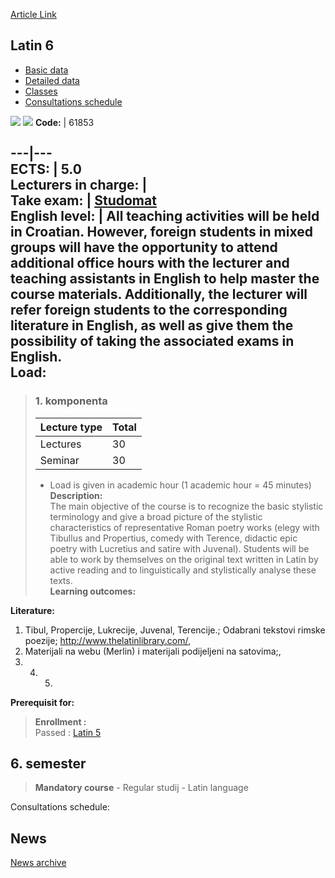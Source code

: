 [Article Link](https://www.fhs.hr/en/course/lat6)

## Latin 6
  * [Basic data](https://www.fhs.hr/en/course/lat6#v1id-523795_88300_1_0 "Basic data")
  * [Detailed data](https://www.fhs.hr/en/course/lat6#v1id-523795_88300_1_1 "Detailed data")
  * [Classes](https://www.fhs.hr/en/course/lat6#v1id-523795_88300_1_2 "Classes")
  * [Consultations schedule](https://www.fhs.hr/en/course/lat6#v1id-523795_88300_1_3 "Consultations schedule")


[![](https://www.fhs.hr/img/flags/gif/hr.gif)](https://www.fhs.hr/predmet/latjez6) [![](https://www.fhs.hr/img/flags/gif/gb.gif)](https://www.fhs.hr/en/course/lat6)
**Code:** |  61853  
  
---|---  
**ECTS:** |  5.0   
**Lecturers in charge:** |   
**Take exam:** |  [Studomat](http://www.isvu.hr/studomat)  
**English level:** |  All teaching activities will be held in Croatian. However, foreign students in mixed groups will have the opportunity to attend additional office hours with the lecturer and teaching assistants in English to help master the course materials. Additionally, the lecturer will refer foreign students to the corresponding literature in English, as well as give them the possibility of taking the associated exams in English.   
**Load:**  
---  
> ### 1. komponenta
> | Lecture type | Total  
> ---|---  
> Lectures | 30  
> Seminar | 30  
> * Load is given in academic hour (1 academic hour = 45 minutes)   
**Description:**  
> The main objective of the course is to recognize the basic stylistic terminology and give a broad picture of the stylistic characteristics of representative Roman poetry works (elegy with Tibullus and Propertius, comedy with Terence, didactic epic poetry with Lucretius and satire with Juvenal). Students will be able to work by themselves on the original text written in Latin by active reading and to linguistically and stylistically analyse these texts.  
**Learning outcomes:**  

  
**Literature:**  
  1. Tibul, Propercije, Lukrecije, Juvenal, Terencije.; Odabrani tekstovi rimske poezije; http://www.thelatinlibrary.com/, 
  2. Materijali na webu (Merlin) i materijali podijeljeni na satovima;, 
  3.   4.   5. 
  
**Prerequisit for:**  
> **Enrollment :**  
>  Passed : [Latin 5](https://www.fhs.hr/en/course/lat5)  
>   
**6. semester**  
---  
> **Mandatory course** - Regular studij - Latin language  
>   
Consultations schedule: 


## News
[News archive](https://www.fhs.hr/en/course/lat6?@=20q0f#news_84776 "News archive")
